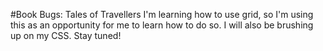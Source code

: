 #Book Bugs: Tales of Travellers
I'm learning how to use grid, so I'm using this as an opportunity for me to learn how to do so. I will also be brushing up on my CSS. Stay tuned!
